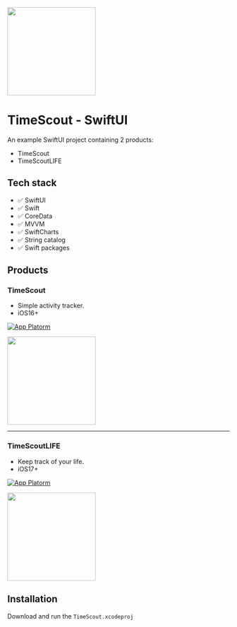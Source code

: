 
<img src="https://github.com/user-attachments/assets/87c109a8-deeb-4680-9d40-fd3b921fcde9" width="200"/>

# TimeScout - SwiftUI

An example SwiftUI project containing 2 products:
- TimeScout
- TimeScoutLIFE

## Tech stack
- ✅ SwiftUI
- ✅ Swift
- ✅ CoreData
- ✅ MVVM
- ✅ SwiftCharts
- ✅ String catalog
- ✅ Swift packages

## Products
### TimeScout
- Simple activity tracker.
- iOS16+
  
[![App Platorm](https://github.com/user-attachments/assets/5d42666d-bbb9-46b9-bc32-0df6dab87183)](https://apps.apple.com/si/app/timescout/id1584949806)

<img src="https://github.com/user-attachments/assets/d3c98bf0-9ad4-4d4a-ac0b-792c6a98dfc8" width="200"/>

---

### TimeScoutLIFE
- Keep track of your life.
- iOS17+
  
[![App Platorm](https://github.com/user-attachments/assets/5d42666d-bbb9-46b9-bc32-0df6dab87183)](https://apps.apple.com/si/app/timescoutlife/id1584951815)

<img src="https://github.com/user-attachments/assets/31fb635f-52d5-43e3-898b-306c70c6b945" width="200"/>


## Installation

Download and run the `TimeScout.xcodeproj`
